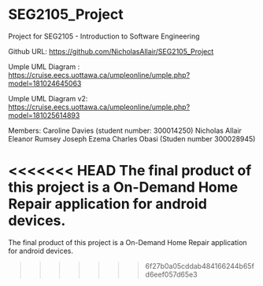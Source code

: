 # SEG2105_Project
Project for SEG2105 - Introduction to Software Engineering

Github URL: https://github.com/NicholasAllair/SEG2105_Project

Umple UML Diagram : https://cruise.eecs.uottawa.ca/umpleonline/umple.php?model=181024645063

Umple UML Diagram v2: https://cruise.eecs.uottawa.ca/umpleonline/umple.php?model=181025614893

Members:
Caroline Davies (student number: 300014250)
Nicholas Allair
Eleanor Rumsey
Joseph Ezema 
Charles Obasi (Studen number 300028945)

<<<<<<< HEAD
The final product of this project is a On-Demand Home Repair application for android devices.
=======
The final product of this project is a On-Demand Home Repair application for android devices.
>>>>>>> 6f27b0a05cddab484166244b65fd6eef057d65e3
